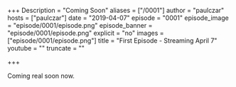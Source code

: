 +++
Description = "Coming Soon"
aliases = ["/0001"]
author = "paulczar"
hosts = ["paulczar"]
date = "2019-04-07"
episode = "0001"
episode_image = "episode/0001/episode.png"
episode_banner = "episode/0001/episode.png"
explicit = "no"
images = ["episode/0001/episode.png"]
title = "First Episode - Streaming April 7"
youtube = ""
truncate = ""

+++

Coming real soon now.